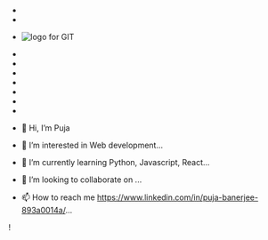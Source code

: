 - 
- 
- ![logo for GIT](https://user-images.githubusercontent.com/101355256/158035292-f127fb2e-68a7-4c3c-933e-f573ad971144.png)

- 
- 
- 
- 
- 
- 
- 
- 👋 Hi, I’m Puja
- 👀 I’m interested in Web development...
- 🌱 I’m currently learning Python, Javascript, React...
- 💞️ I’m looking to collaborate on ...
- 📫 How to reach me https://www.linkedin.com/in/puja-banerjee-893a0014a/...

<!---
Puja025/Puja025 is a ✨ special ✨ repository because its `README.md` (this file) appears on your GitHub profile.
You can click the Preview link to take a look at your changes.
--->
!
